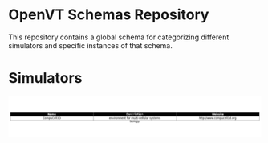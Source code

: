 # OpenVT Schemas Repository

This repository contains a global schema for categorizing different simulators and specific instances of that schema.

# Simulators

![Instances Table](docs/instances_table.png)
